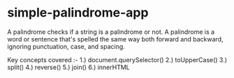 # simple-palindrome-app
A palindrome checks if a string is a palindrome or not. A palindrome is a word or sentence that's spelled the same way both forward and backward, ignoring punctuation, case, and spacing.

Key concepts covered :-
1.) document.querySelector()
2.) toUpperCase()
3.) split()
4.) reverse()
5.) join()
6.) innerHTML
